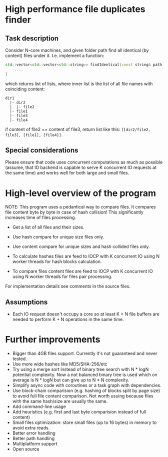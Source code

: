 # High performance file duplicates finder

## Task description

Consider N-core machines, and given folder path find all identical (by content) files under it.
I.e. implement a function:
```c++
std::vector<std::vector<std::string>> findIdentical(const string& path) {
    ....
}
```
which returns list of lists, where inner list is the list of all file names with coinciding content:
```
dir1
  |- dir2
  |  |- file2
  |- file1
  |- file3
  |- file4
```
if content of file2 == content of file3, return list like this: `[[dir2/file2, file3], [file1], [file4]]`.

## Special considerations

Please ensure that code uses concurrent computations as much as possible (assume, that IO backend is capable to serve K concurrent IO requests at the same time)
and works well for both large and small files.


# High-level overview of the program

NOTE: This program uses a pedantical way to compare files. It compares file content byte by byte in case of hash collision! This significantly increases time of files processing.

* Get a list of all files and their sizes.
* Use hash compare for unique size files only.
* Use content compare for unique sizes and hash collided files only.

* To calculate hashes files are feed to IOCP with K concurrent IO using N worker threads for hash blocks calculation.
* To compare files content files are feed to IOCP with K concurrent IO using N worker threads for files pair processing.

For implementation details see comments in the source files.

## Assumptions
* Each IO request doesn't occupy a core so at least K + N file buffers are needed to perform K + N operations in the same time.

# Further improvements
* Bigger than 4GB files support. Currently it's not guaranteed and never tested.
* Use more wide hashes like MD5/SHA-256/etc
* Try using a merge sort instead of binary tree search with N * logN potential complexity.
  Now a not balanced binary tree is used which on average is N * logN but can give up to N * N complexity.
* Simplify async code with coroutines or a task graph with dependencies.
* Use block-chain comparision (e.g. hashing of blocks split by page size) to avoid full file content comparison.
  Not worth usuing because files with the same hash/size are usually the same.
* Add command-line usage
* Add heuristics (e.g. first and last byte comparision instead of full content)
* Small files optimization: store small files (up to 16 bytes) in memory to avoid extra reads.
* Better error handling
* Better path handling
* Multiplatform support
* Open source